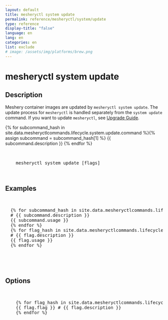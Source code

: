 ```yaml
---
layout: default
title: mesheryctl system update
permalink: reference/mesheryctl/system/update
type: reference
display-title: "false"
language: en
lang: en
categories: en
list: exclude
# image: /assets/img/platforms/brew.png
---
```


<!-- Copy this template to create individual doc pages for each mesheryctl commands -->

<!-- Name of the command -->
# mesheryctl system update

## Description

Meshery container images are updated by `mesheryctl system update`. The update process for `mesheryctl` is handled separately from the `system update` command. If you want to update `mesheryctl`, see <a href = "{{site.baseurl}}/guides/upgrade">Upgrade Guide</a>.

{% for subcommand_hash in site.data.mesheryctlcommands.lifecycle.system.update.command %}{% assign subcommand = subcommand_hash[1] %}
{{ subcommand.description }}
{% endfor %}

<!-- Basic usage of the command -->
<pre class="codeblock-pre">
  <div class="codeblock">
    mesheryctl system update [flags]
  </div>
</pre>

## Examples

<pre class="codeblock-pre">
  <div class="codeblock">
  {% for subcommand_hash in site.data.mesheryctlcommands.lifecycle.system.update.command %}{% assign subcommand = subcommand_hash[1] %}
  # {{ subcommand.description }}
  {{ subcommand.usage }}
  {% endfor %}
  {% for flag_hash in site.data.mesheryctlcommands.lifecycle.system.update.flag %}{% assign flag = flag_hash[1] %}
  # {{ flag.description }}
  {{ flag.usage }}
  {% endfor %}
  </div>
</pre>
<br/>


<!-- Options/Flags available in this command -->
## Options

<pre class="codeblock-pre">
  <div class="codeblock">
    {% for flag_hash in site.data.mesheryctlcommands.lifecycle.system.update.flag %}{% assign flag = flag_hash[1] %}
    {{ flag.flag }} # {{ flag.description }}
    {% endfor %}
  </div>
</pre>
<br/>
